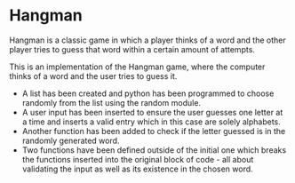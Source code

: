 # Hangman
Hangman is a classic game in which a player thinks of a word and the other player tries to guess that word within a certain amount of attempts.

This is an implementation of the Hangman game, where the computer thinks of a word and the user tries to guess it. 

- A list has been created and python has been programmed to choose randomly from the list using the random module.
- A user input has been inserted to ensure the user guesses one letter at a time and inserts a valid entry which in this case are solely alphabets.
- Another function has been added to check if the letter guessed is in the randomly generated word.
- Two functions have been defined outside of the initial one which breaks the functions inserted into the original block of code - all about validating the input as well as its existence in the chosen word.  
